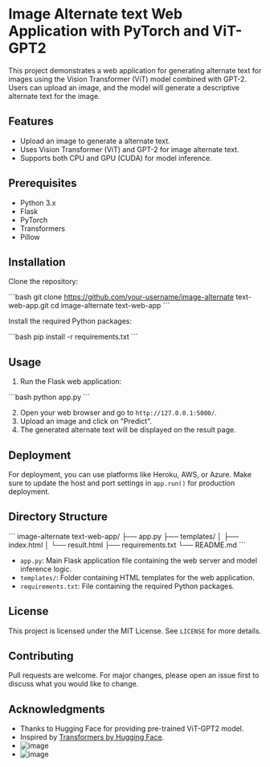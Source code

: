 # Image Alternate text Web Application with PyTorch and ViT-GPT2

This project demonstrates a web application for generating alternate text for images using the Vision Transformer (ViT) model combined with GPT-2. Users can upload an image, and the model will generate a descriptive alternate text for the image.

## Features

- Upload an image to generate a alternate text.
- Uses Vision Transformer (ViT) and GPT-2 for image alternate text.
- Supports both CPU and GPU (CUDA) for model inference.

## Prerequisites

- Python 3.x
- Flask
- PyTorch
- Transformers
- Pillow

## Installation

Clone the repository:

\`\`\`bash
git clone https://github.com/your-username/image-alternate text-web-app.git
cd image-alternate text-web-app
\`\`\`

Install the required Python packages:

\`\`\`bash
pip install -r requirements.txt
\`\`\`

## Usage

1. Run the Flask web application:

\`\`\`bash
python app.py
\`\`\`

2. Open your web browser and go to `http://127.0.0.1:5000/`.
3. Upload an image and click on "Predict".
4. The generated alternate text will be displayed on the result page.

## Deployment

For deployment, you can use platforms like Heroku, AWS, or Azure. Make sure to update the host and port settings in `app.run()` for production deployment.

## Directory Structure

\`\`\`
image-alternate text-web-app/
├── app.py
├── templates/
│   ├── index.html
│   └── result.html
├── requirements.txt
└── README.md
\`\`\`

- `app.py`: Main Flask application file containing the web server and model inference logic.
- `templates/`: Folder containing HTML templates for the web application.
- `requirements.txt`: File containing the required Python packages.

## License

This project is licensed under the MIT License. See `LICENSE` for more details.

## Contributing

Pull requests are welcome. For major changes, please open an issue first to discuss what you would like to change.

## Acknowledgments

- Thanks to Hugging Face for providing pre-trained ViT-GPT2 model.
- Inspired by [Transformers by Hugging Face](https://github.com/huggingface/transformers).
- ![image](https://github.com/r-krishnapriya/imagecaptioning/assets/141714730/6407be44-6d4e-46bf-a458-fe9bd5321592)
- ![image](https://github.com/r-krishnapriya/imagecaptioning/assets/141714730/5349bf5c-e797-4010-b28b-2e25ecc0f777)



